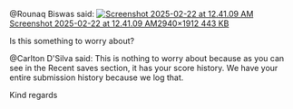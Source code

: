 @Rounaq Biswas said: [![Screenshot 2025-02-22 at 12.41.09 AM](https://europe1.discourse-cdn.com/flex013/uploads/iitm/optimized/3X/e/9/e9585e072dfc3561e03c611c02e5b5e283f3f1be_2_690x448.png)Screenshot 2025\-02\-22 at 12\.41\.09 AM2940×1912 443 KB](https://europe1.discourse-cdn.com/flex013/uploads/iitm/original/3X/e/9/e9585e072dfc3561e03c611c02e5b5e283f3f1be.png "Screenshot 2025-02-22 at 12.41.09 AM")


Is this something to worry about?


@Carlton D'Silva said: This is nothing to worry about because as you can see in the Recent saves section, it has your score history. We have your entire submission history because we log that.


Kind regards

